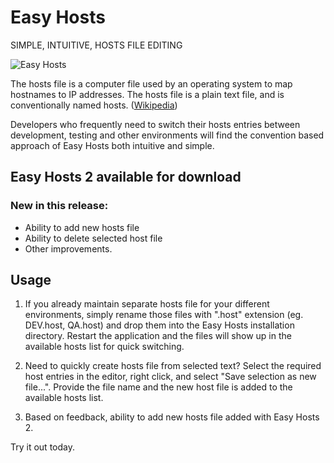 # Easy Hosts

SIMPLE, INTUITIVE, HOSTS FILE EDITING

![Easy Hosts](https://pbs.twimg.com/media/CLlFWxMUkAA5dlg.png)

The hosts file is a computer file used by an operating system to map hostnames to IP addresses. The hosts file is a plain text file, and is conventionally named hosts. ([Wikipedia](http://en.wikipedia.org/wiki/Hosts_(file)))

Developers who frequently need to switch their hosts entries between development, testing and other environments will find the convention based approach of Easy Hosts both intuitive and simple.

## Easy Hosts 2 available for download
### New in this release:

- Ability to add new hosts file
- Ability to delete selected host file
- Other improvements.

## Usage
1. If you already maintain separate hosts file for your different environments, simply rename those files with ".host" extension (eg. DEV.host, QA.host) and drop them into the Easy Hosts installation directory. Restart the application and the files will show up in the available hosts list for quick switching.

2. Need to quickly create hosts file from selected text? Select the required host entries in the editor, right click, and select "Save selection as new file...". Provide the file name and the new host file is added to the available hosts list.

3. Based on feedback, ability to add new hosts file added with Easy Hosts 2.



Try it out today.
